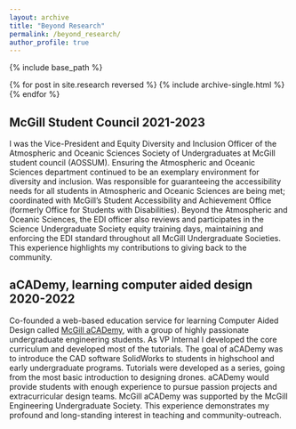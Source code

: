 ```yaml
---
layout: archive
title: "Beyond Research"
permalink: /beyond_research/
author_profile: true
---
```


{% include base_path %}

{% for post in site.research reversed %}
  {% include archive-single.html %}
{% endfor %}

## McGill Student Council 2021-2023
I was the Vice-President and Equity Diversity and Inclusion Officer of the Atmospheric and Oceanic Sciences Society of Undergraduates at McGill student council (AOSSUM). Ensuring the Atmospheric and Oceanic Sciences department continued to be an exemplary environment for diversity and inclusion. Was responsible for guaranteeing the accessibility needs for all students in Atmospheric and Oceanic Sciences are being met; coordinated with McGill’s Student Accessibility and Achievement Office (formerly Office for Students with Disabilities). Beyond the Atmospheric and Oceanic Sciences, the EDI officer also reviews and participates in the Science Undergraduate Society equity training days, maintaining and enforcing the EDI standard throughout all McGill Undergraduate Societies. This experience highlights my contributions to giving back to the community.

## aCADemy, learning computer aided design 2020-2022
Co-founded a web-based education service for learning Computer Aided Design called [McGill aCADemy](https://mcgillacademy.wixsite.com/website), with a group of highly passionate undergraduate engineering students. As VP Internal I developed the core curriculum and developed most of the tutorials. The goal of aCADemy was to introduce the CAD software SolidWorks to students in highschool and early undergraduate programs. Tutorials were developed as a series, going from the most basic introduction to designing drones. aCADemy would provide students with enough experience to pursue passion projects and extracurricular design teams. McGill aCADemy was supported by the McGill Engineering Undergraduate Society. This experience demonstrates my profound and long-standing interest in teaching and community-outreach. 
